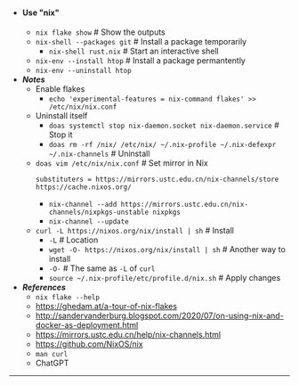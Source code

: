 - #### Use "nix"
    - `nix flake show` # Show the outputs
    - `nix-shell --packages git` # Install a package temporarily
        - `nix-shell rust.nix` # Start an interactive shell
    - `nix-env --install htop` # Install a package permantently
    - `nix-env --uninstall htop`
- ***Notes***
    - Enable flakes
        - `echo 'experimental-features = nix-command flakes' >> /etc/nix/nix.conf`
    - Uninstall itself
        - `doas systemctl stop nix-daemon.socket nix-daemon.service` # Stop it
        - `doas rm -rf /nix/ /etc/nix/ ~/.nix-profile ~/.nix-defexpr ~/.nix-channels` # Uninstall
    - `doas vim /etc/nix/nix.conf` # Set mirror in Nix
      ```
      substituters = https://mirrors.ustc.edu.cn/nix-channels/store https://cache.nixos.org/
      ```
        - `nix-channel --add https://mirrors.ustc.edu.cn/nix-channels/nixpkgs-unstable nixpkgs`
        - `nix-channel --update`
    - `curl -L https://nixos.org/nix/install | sh` # Install
        - `-L` # Location
        - `wget -O- https://nixos.org/nix/install | sh` # Another way to install
        - `-O-` # The same as `-L` of `curl`
        - `source ~/.nix-profile/etc/profile.d/nix.sh` # Apply changes
- ***References***
    - `nix flake --help`
    - https://ghedam.at/a-tour-of-nix-flakes
    - http://sandervanderburg.blogspot.com/2020/07/on-using-nix-and-docker-as-deployment.html
    - https://mirrors.ustc.edu.cn/help/nix-channels.html
    - https://github.com/NixOS/nix
    - `man curl`
    - ChatGPT
- ---
